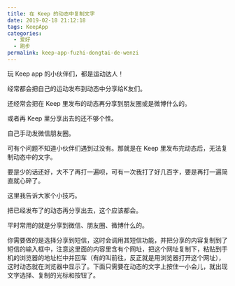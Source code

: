 ```yaml
---
title: 在 Keep 的动态中复制文字
date: 2019-02-18 21:12:18
tags: KeepApp
categories:
  - 爱好
  - 跑步
permalink: keep-app-fuzhi-dongtai-de-wenzi
---
```


玩 Keep app 的小伙伴们，都是运动达人！

经常都会把自己的运动发布到动态中分享给K友们。

还经常会把在 Keep 里发布的动态再分享到朋友圈或是微博什么的。

或者再 Keep 里分享出去的还不够个性。

自己手动发微信朋友圈。

可有个问题不知道小伙伴们遇到过没有。那就是在 Keep 里发布完动态后，无法复制动态中的文字。

要是少的话还好，大不了再打一遍呗，可有一次我打了好几百字，要是再打一遍简直就心碎了。

这里我告诉大家个小技巧。

把已经发布了的动态再分享出去，这个应该都会。

平时常用的就是分享到微信、朋友圈、微博什么的。

你需要做的是选择分享到短信，这时会调用其短信功能，并把分享的内容复制到了短信的输入框中，注意这里面的内容里含有个网址，把这个网址复制下，粘贴到手机的浏览器的地址栏中并回车（有的叫前往，反正就是用浏览器打开这个网址），这时动态就在浏览器中显示了。下面只需要在动态的文字上按住一小会儿，就出现文字选择、复制的光标和按钮了。